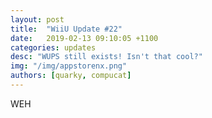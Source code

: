 ```yaml
---
layout: post
title:  "WiiU Update #22"
date:   2019-02-13 09:10:05 +1100
categories: updates
desc: "WUPS still exists! Isn't that cool?"
img: "/img/appstorenx.png"
authors: [quarky, compucat]
---
```

WEH

